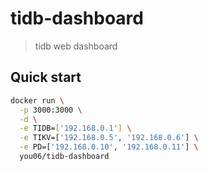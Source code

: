 # tidb-dashboard

> tidb web dashboard

## Quick start

```sh
docker run \
  -p 3000:3000 \
  -d \
  -e TIDB=['192.168.0.1'] \
  -e TIKV=['192.168.0.5', '192.168.0.6'] \
  -e PD=['192.168.0.10', '192.168.0.11'] \
  you06/tidb-dashboard
```
